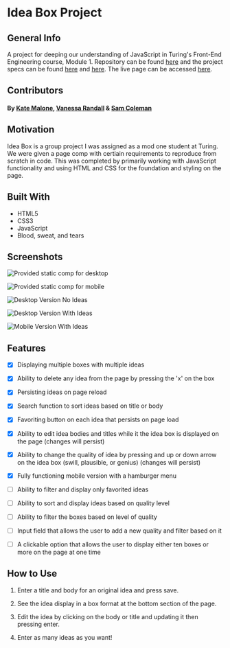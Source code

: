 # Idea Box Project


## General Info

A project for deeping our understanding of JavaScript in Turing's Front-End Engineering course, Module 1.
Repository can be found <a href="https://github.com/SamuelColeman/idea-box">here</a> and the project specs can be found <a href="https://frontend.turing.io/projects/ideabox-redux-wk1.html">here</a> and <a href="https://frontend.turing.io/projects/ideabox-redux-wk2.html">here</a>. The live page can be accessed <a href="https://samuelcoleman.github.io/idea-box/">here</a>.

## Contributors 

#### By [Kate Malone](https://github.com/katemalone), [Vanessa Randall](https://github.com/vrandall66) & [Sam Coleman](https://github.com/SamuelColeman) 

## Motivation

Idea Box is a group project I was assigned as a mod one student at Turing. We were given a page comp with certiain requirements to reproduce from scratch in code. This was completed by primarily working with JavaScript functionality and using HTML and CSS for the foundation and styling on the page.


## Built With

- HTML5
- CSS3
- JavaScript
- Blood, sweat, and tears


## Screenshots

![Provided static comp for desktop](images/IdeaBox-Comp.jpg "Provided static comp for desktop")

![Provided static comp for mobile](images/IdeaBox-Mobile.jpg "Provided static comp for mobile")

![Desktop Version No Ideas](images/No-ideas-Desktop.png "Desktop layout without ideas")

![Desktop Version With Ideas](images/Ideas-Desktop.png "Desktop layout with ideas")

![Mobile Version With Ideas](images/IdeaBox-Mobile-.png "Mobile layout with ideas")

## Features

- [x] Displaying multiple boxes with multiple ideas
- [x] Ability to delete any idea from the page by pressing the 'x' on the box
- [x] Persisting ideas on page reload
- [x] Search function to sort ideas based on title or body
- [x] Favoriting button on each idea that persists on page load
- [x] Ability to edit idea bodies and titles while it the idea box is displayed on the page (changes will persist)
- [x] Ability to change the quality of idea by pressing and up or down arrow on the idea box (swill, plausible, or genius) (changes will persist)
- [x] Fully functioning mobile version with a hamburger menu
- [ ] Ability to filter and display only favorited ideas
- [ ] Ability to sort and display ideas based on quality level
- [ ] Ability to filter the boxes based on level of quality
- [ ] Input field that allows the user to add a new quality and filter based on it
- [ ] A clickable option that allows the user to display either ten boxes or more on the page at one time


## How to Use

1. Enter a title and body for an original idea and press save.

2. See the idea display in a box format at the bottom section of the page.

3. Edit the idea by clicking on the body or title and updating it then pressing enter.

4. Enter as many ideas as you want!

